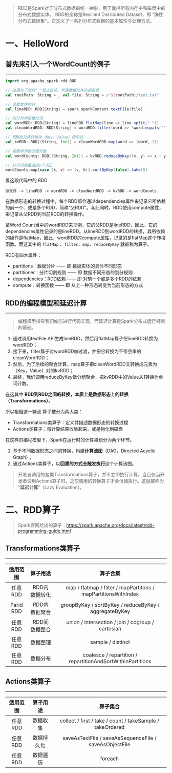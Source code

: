 >RDD是Spark对于分布式数据的统一抽象，用于囊括所有内存中和磁盘中的分布式数据实体。
>RDD的全称是Resilient Distributed Dataset，即 “弹性分布式数据集”。它定义了一系列分布式数据的基本属性与处理方法。
# 一、HelloWord

## 首先来引入一个WordCount的例子
---

~~~scala
import org.apache.spark.rdd.RDD 

// 这里的下划线"_"是占位符，代表数据文件的根目录 
val rootPath: String = _ val file: String = s"${rootPath}/text.txt" 

// 读取文件内容 
val lineRDD: RDD[String] = spark.sparkContext.textFile(file) 

// 以行为单位做分词 
val wordRDD: RDD[String] = lineRDD.flatMap(line => line.split(" ")) 
val cleanWordRDD: RDD[String] = wordRDD.filter(word => !word.equals("")) 

// 把RDD元素转换为（Key，Value）的形式 
val kvRDD: RDD[(String, Int)] = cleanWordRDD.map(word => (word, 1)) 

// 按照单词做分组计数 
val wordCounts: RDD[(String, Int)] = kvRDD.reduceByKey((x, y) => x + y) 

// 打印词频最高的5个词汇 
wordCounts.map{case (k, v) => (v, k)}.sortByKey(false).take(5)
~~~

看这段代码中的 RDD

	源文件 -> lineRDD -> wordRDD -> cleadWordRDD -> kvRDD -> wordCounts

在数据形态的转换过程中，每个RDD都会通过dependencies属性来记录它所依赖的前一个、或是多个RDD，简称“父RDD”。与此同时，RDD使用compute属性，来记录从父RDD到当前RDD的转换操作。

拿Word Count当中的wordRDD来举例，它的父RDD是lineRDD，因此，它的dependencies属性记录的是lineRDD。从lineRDD到wordRDD的转换，其所依赖的操作是flatMap，因此，wordRDD的compute属性，记录的是flatMap这个转换函数。而这其中的 `flatMap` 、`filter`、`map`、`reduceByKey` 就被称为算子。

RDD有四大属性：
-   partitions：数据分片 —— 即 数据实体的具体不同形态
-   partitioner：分片切割规则 —— 即 数据不同形态的划分规则
-   dependencies：RDD依赖 —— 即 对前一个或是多个RDD的依赖
-   compute：转换函数 —— 即 从上一种形态转变为当前形态的方式

## RDD的编程模型和延迟计算
---

> 编程模型指导我们如何进行代码实现，而延迟计算是Spark分布式运行机制的基础。

1. 通过调用textFile API生成lineRDD，然后用flatMap算子把lineRDD转换为wordRDD；
2. 接下来，filter算子对wordRDD做过滤，并把它转换为不带空串的cleanWordRDD；
3. 然后，为了后续的聚合计算，map算子把cleanWordRDD又转换成元素为（Key，Value）对的kvRDD；
4. 最终，我们调用reduceByKey做分组聚合，把kvRDD中的Value从1转换为单词计数。

在这其中 **RDD到RDD之间的转换，本质上是数据形态上的转换（Transformations）**。

所以根据这一特点 算子被分为两大类：
- Transformations类算子：定义并描述数据形态的转换过程
- Actions类算子：将计算结果收集起来、或是物化到磁盘

在这样的编程模型下，Spark在运行时的计算被划分为两个环节。

1.  基于不同数据形态之间的转换，构建**计算流图**（DAG，Directed Acyclic Graph）；
2.  通过Actions类算子，以**回溯的方式去触发执行**这个计算流图。

> 开发者调用的各类Transformations算子，并不立即执行计算，当且仅当开发者调用Actions算子时，之前调用的转换算子才会付诸执行。这就被称为 “**延迟计算**”（Lazy Evaluation）。

# 二、RDD算子

> Spark官网给出的算子：https://spark.apache.org/docs/latest/rdd-programming-guide.html

## Transformations类算子
---

| 适用范围  |   算子用途    |                            算子合集                            |
|:---------:|:-------------:|:--------------------------------------------------------------:|
|  任意RDD  | RDD内数据转化 | map / flatmap / fliter / mapPartitons / mapPartitionsWithIndex |
| Parid RDD | RDD内数据聚合 |     groupByKey / sortByKey / reduceByKey / aggregateByKey      |
|  任意RDD  | RDD间数据整合 |       union / intersection / join / cogroup / cartesian        |
|  任意RDD  |   数据整理    |                       sample / distinct                        |
|  任意RDD  |   数据分布    |  coalesce / repartition / repartitionAndSortWithinPartitions   | 



## Actions类算子
---

| 适用范围 |  算子用途  |                         算子集合                          |
|:--------:|:----------:|:---------------------------------------------------------:|
| 任意RDD  |  数据收集  | collect / first / take / count / takeSample / takeOrdered |
| 任意RDD  | 数据持久化 |  saveAsTextFile / saveAsSequenceFile / saveAsObjectFile   |
| 任意RDD  |  数据遍历  |                          foreach                          |
